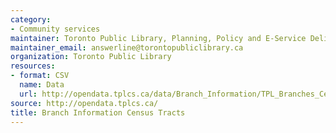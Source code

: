 ```yaml
---
category:
- Community services
maintainer: Toronto Public Library, Planning, Policy and E-Service Delivery
maintainer_email: answerline@torontopubliclibrary.ca
organization: Toronto Public Library
resources:
- format: CSV
  name: Data
  url: http://opendata.tplcs.ca/data/Branch_Information/TPL_Branches_Census_Tracts.csv
source: http://opendata.tplcs.ca/
title: Branch Information Census Tracts
---
```

